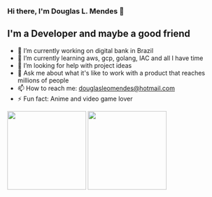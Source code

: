 ### Hi there, I'm Douglas L. Mendes 👋

## I'm a Developer and maybe a good friend 

- 🔭 I’m currently working on digital bank in Brazil
- 🌱 I’m currently learning aws, gcp, golang, IAC and all I have time
- 🤔 I’m looking for help with project ideas
- 💬 Ask me about what it's like to work with a product that reaches millions of people
- 📫 How to reach me: douglasleomendes@hotmail.com
- ⚡ Fun fact: Anime and video game lover

 <div>
  <img height="180em" src="https://github-readme-stats.vercel.app/api?username=dougmendes&show_icons=true&theme=chartreuse-dark&include_all_commits=true&count_private=true"/>
  <img height="180em" src="https://github-readme-stats.vercel.app/api/top-langs/?username=dougmendes&layout=compact&langs_count=7&theme=chartreuse-dark"/>
</div>
